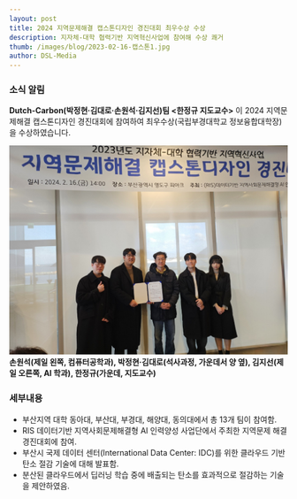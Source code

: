 ```yaml
---
layout: post
title: 2024 지역문제해결 캡스톤디자인 경진대회 최우수상 수상
description: 지자체-대학 협력기반 지역혁신사업에 참여해 수상 쾌거
thumb: /images/blog/2023-02-16-캡스톤1.jpg
author: DSL-Media
---
```


### 소식 알림
**Dutch-Carbon(박정현·김대로·손원석·김지선)팀 <한정규 지도교수>** 이 2024 지역문제해결 캡스톤디자인 경진대회에 참여하여 최우수상(국립부경대학교 정보융합대학장)을 수상하였습니다. 

![1](/images/blog/2023-02-16-캡스톤2.jpg) 
**손원석(제일 왼쪽, 컴퓨터공학과), 박정현·김대로(석사과정, 가운데서 양 옆), 김지선(제일 오른쪽, AI 학과), 한정규(가운데, 지도교수)**

### 세부내용
- 부산지역 대학 동아대, 부산대, 부경대, 해양대, 동의대에서 총 13개 팀이 참여함.
- RIS 데이터기반 지역사회문제해결형 AI 인력양성 사업단에서 주최한 지역문제 해결 경진대회에 참여.
- 부산시 국제 데이터 센터(International Data Center: IDC)를 위한 클라우드 기반 탄소 절감 기술에 대해 발표함.
- 분산된 클라우드에서 딥러닝 학습 중에 배출되는 탄소를 효과적으로 절감하는 기술을 제안하였음. 
